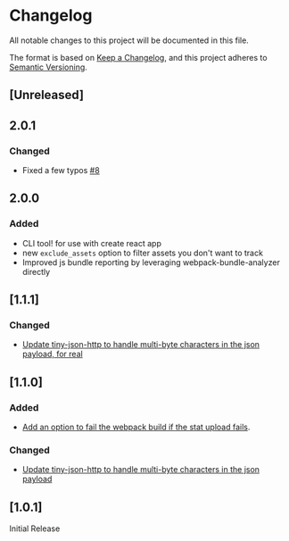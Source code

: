 # Changelog

All notable changes to this project will be documented in this file.

The format is based on [Keep a Changelog](https://keepachangelog.com/en/1.0.0/),
and this project adheres to [Semantic Versioning](https://semver.org/spec/v2.0.0.html).

## [Unreleased]

## 2.0.1

### Changed
- Fixed a few typos [#8](https://github.com/packtracker/webpack-plugin/pull/8)

## 2.0.0

### Added
- CLI tool! for use with create react app
- new `exclude_assets` option to filter assets you don't want to track
- Improved js bundle reporting by leveraging webpack-bundle-analyzer directly

## [1.1.1]

### Changed
- [Update tiny-json-http to handle multi-byte characters in the json payload, for real](https://github.com/packtracker/webpack-plugin/pull/3/files)

## [1.1.0]

### Added
- [Add an option to fail the webpack build if the stat upload fails](https://github.com/packtracker/webpack-plugin/pull/2/files).

### Changed
- [Update tiny-json-http to handle multi-byte characters in the json payload](https://github.com/packtracker/webpack-plugin/pull/3/files)


## [1.0.1]

Initial Release
